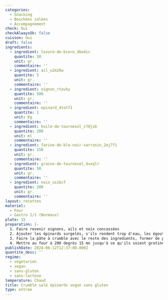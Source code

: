 ```yaml
---
categories:
  - Snacking
  - Bouchées salées
  - Accompagnement
check: Oui
checkAlwaysOk: false
cuisson: Oui
draft: false
ingredients:
  - ingredient: levure-de-biere_4be4ic
    quantite: 50
    unit: gr.
    commentaire: ''
  - ingredient: ail_u2m28w
    quantite: 5
    unit: gr.
    commentaire: ''
  - ingredient: oignon_rtavky
    quantite: 500
    unit: gr.
    commentaire: ''
  - ingredient: epinard_4totf1
    quantite: 1
    unit: Kg
    commentaire: ''
  - ingredient: huile-de-tournesol_c70jxb
    quantite: 200
    unit: ml
    commentaire: ''
  - ingredient: farine-de-ble-noir-sarrasin_2ej7fi
    quantite: 150
    unit: gr.
    commentaire: ''
  - ingredient: graine-de-tournesol_4vxqlr
    quantite: 50
    unit: gr.
    commentaire: ''
  - ingredient: noix_usibcf
    quantite: 200
    unit: gr.
    commentaire: ''
layout: recettes
materiel:
  - Four
  - Gastro 1/1 (Normaux)
plate: 15
preparation: |-
  1. Faire revenir oignons, ails et noix concassées
  2. Ajouter les épinards surgelés, s'ils rendent trop d'eau, les égoutter avant de les disposer dans des ramequins
  3. Faire la pâte à crumble avec le reste des ingredients, former de petits agglomérats les disposer sur les ramequins
  4. Mettre au four à 200 degrès 15 mn jusqu'à ce qu'ils soient gratinés
publishDate: 2024-06-12T12:37:00.000Z
quantite_desc: ''
regime:
  - vegetarien
  - vegan
  - sans-gluten
  - sans-lactose
temperature: Chaud
title: Crumble salé épinards vegan sans gluten
type: entree
---
```


